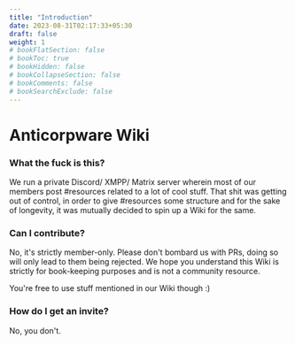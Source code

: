 ```yaml
---
title: "Introduction"
date: 2023-08-31T02:17:33+05:30
draft: false
weight: 1
# bookFlatSection: false
# bookToc: true
# bookHidden: false
# bookCollapseSection: false
# bookComments: false
# bookSearchExclude: false
---
```


# Anticorpware Wiki

### What the fuck is this?

We run a private Discord/ XMPP/ Matrix server wherein most of our members post #resources related to a lot of cool stuff. That shit was getting out of control, in order to give #resources some structure and for the sake of longevity, it was mutually decided to spin up a Wiki for the same.

### Can I contribute?

No, it's strictly member-only. Please don't bombard us with PRs, doing so will only lead to them being rejected. We hope you understand this Wiki is strictly for book-keeping purposes and is not a community resource.

You're free to use stuff mentioned in our Wiki though :)

### How do I get an invite?

No, you don't.
